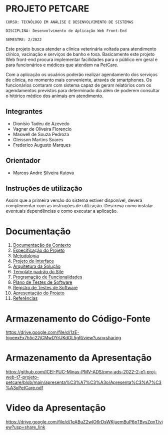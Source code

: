 # PROJETO PETCARE

`CURSO: TECNÓLOGO EM ANÁLISE E DESENVOLVIMENTO DE SISTEMAS`

`DISCIPLINA: Desenvolvimento de Aplicação Web Front-End`

`SEMESTRE: 2/2022`

Este projeto busca atender a clínica veterinária voltada para atendimento clínico, vacinação e serviços de banho e tosa. Basicamente este projeto Web front-end procura implementar facilidades para o público em geral e para funcionários e médicos que atendem na PetCare.

Com a aplicação os usuários poderão realizar agendamento dos serviços de clínica, no momento mais conveniente, através de smartphones. Os funcionários contaram com sistema capaz de geram relatórios com os agendamentos previstos para determinado dia além de poderem consultar o hitórico médico dos animais em atendimento.

## Integrantes

* Dionísio Tadeu de Azevedo
* Vagner de Oliveira Florencio
* Maxwell de Souza Pedroza
* Gleisson Martins Soares
* Frederico Augusto Marques

## Orientador

* Marcos Andre Silveira Kutova

## Instruções de utilização

Assim que a primeira versão do sistema estiver disponível, deverá complementar com as instruções de utilização. Descreva como instalar eventuais dependências e como executar a aplicação.

# Documentação

<ol>
<li><a href="docs/01-Documentação de Contexto.md"> Documentação de Contexto</a></li>
<li><a href="docs/02-Especificação do Projeto.md"> Especificação do Projeto</a></li>
<li><a href="docs/03-Metodologia.md"> Metodologia</a></li>
<li><a href="docs/04-Projeto de Interface.md"> Projeto de Interface</a></li>
<li><a href="docs/05-Arquitetura da Solução.md"> Arquitetura da Solução</a></li>
<li><a href="docs/06-Template padrão do Site.md"> Template padrão do Site</a></li>
<li><a href="docs/07-Programação de Funcionalidades.md"> Programação de Funcionalidades</a></li>
<li><a href="docs/08-Plano de Testes de Software.md"> Plano de Testes de Software</a></li>
<li><a href="docs/09-Registro de Testes de Software.md"> Registro de Testes de Software</a></li>
<li><a href="docs/10-Apresentação do Projeto.md"> Apresentação do Projeto</a></li>
<li><a href="docs/11-Referências.md"> Referências</a></li>
</ol>

# Armazenamento do Código-Fonte

https://drive.google.com/file/d/1zE-hjpeexEx7h5c22jCMwDYrUKdOL5gR/view?usp=sharing

# Armazenamento da Apresentação

https://github.com/ICEI-PUC-Minas-PMV-ADS/pmv-ads-2022-2-e1-proj-web-t7-projeto-petcare/blob/main/apresenta%C3%A7%C3%A3o/Apresenta%C3%A7%C3%A3oPetCare.pdf


# Video da Apresentação

https://drive.google.com/file/d/1eABuZ2wIO6rDsWKjuemBuP6pTBvsZqnT/view?usp=share_link
